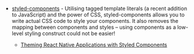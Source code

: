 - [styled-components](https://styled-components.com/docs/basics#react-native) - Utilising tagged template literals (a recent addition to JavaScript) and the power of CSS, styled-components allows you to write actual CSS code to style your components. It also removes the mapping between components and styles – using components as a low-level styling construct could not be easier!

    - [Theming React Native Applications with Styled Components](https://blog.openreplay.com/theming-react-native-applications-with-styled-components)

